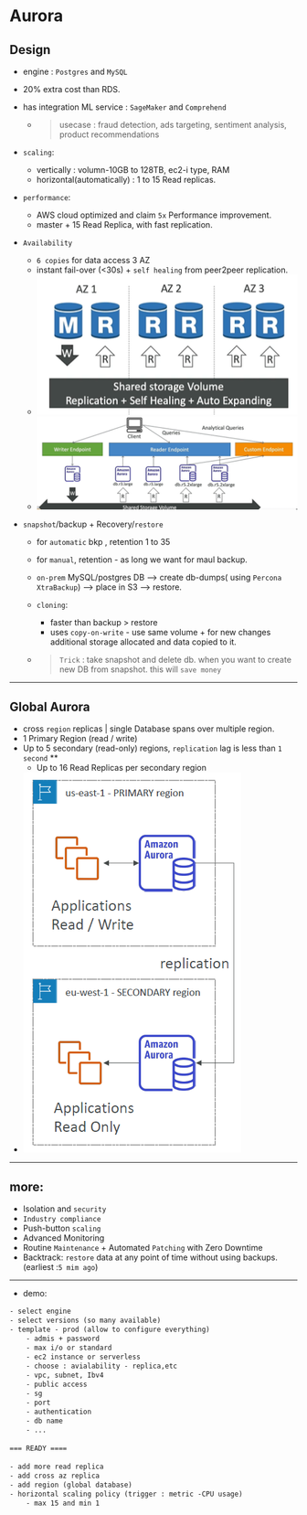 # Aurora
## Design
- engine : `Postgres` and `MySQL`
- 20% extra cost than RDS.
- has integration ML service : `SageMaker` and `Comprehend`
  - > usecase : fraud detection, ads targeting, sentiment analysis, product recommendations
    
- `scaling`: 
  - vertically : volumn-10GB to 128TB, ec2-i type, RAM
  - horizontal(automatically) : 1 to 15 Read replicas.
- `performance`:
  - AWS cloud optimized and claim `5x` Performance improvement.
  - master + 15 Read Replica, with fast replication.
- `Availability`
  - `6 copies` for data access 3 AZ
  - instant fail-over (<30s) + `self healing` from peer2peer replication.
  - ![img.png](../img/db/img.png)
  - ![img_2.png](../img/db/img_2.png)

- `snapshot`/backup + Recovery/`restore`
  - for `automatic` bkp , retention 1 to 35
  - for `manual`, retention - as long we want for maul backup.
  - `on-prem` MySQL/postgres DB --> create db-dumps( using `Percona XtraBackup`) --> place in S3 --> restore.
  - `cloning`:
     - faster than backup > restore
     - uses `copy-on-write` - use same volume + for new changes additional storage allocated and data copied to it.
    
  - > `Trick` : take snapshot and delete db. when you want to create new DB from snapshot. this will `save money`  

---            
## Global Aurora
- cross `region` replicas | single Database spans over multiple region.
- 1 Primary Region (read / write)
- Up to 5 secondary (read-only) regions, `replication` lag is less than `1 second`  **
  - Up to 16 Read Replicas per secondary region
- ![img_3.png](../img/db/img_3.png)

---
## more: 
  - Isolation and `security`
  - `Industry compliance`
  - Push-button `scaling`  
  - Advanced Monitoring
  - Routine `Maintenance` + Automated `Patching` with Zero Downtime
  - Backtrack: `restore` data at any point of time without using backups. (earliest :`5 mim ago`)

---
- demo:
```
- select engine
- select versions (so many available)
- template - prod (allow to configure everything)
    - admis + password
    - max i/o or standard
    - ec2 instance or serverless
    - choose : avialability - replica,etc
    - vpc, subnet, Ibv4
    - public access
    - sg
    - port
    - authentication
    - db name
    - ...

=== READY ====

- add more read replica
- add cross az replica 
- add region (global database)
- horizontal scaling policy (trigger : metric -CPU usage)
    - max 15 and min 1
    
```